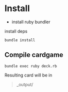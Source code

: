 # Install

- install ruby bundler

install deps

```
bundle install
```

## Compile cardgame

```
bundle exec ruby deck.rb
```

Resulting card will be in 
> _output/
